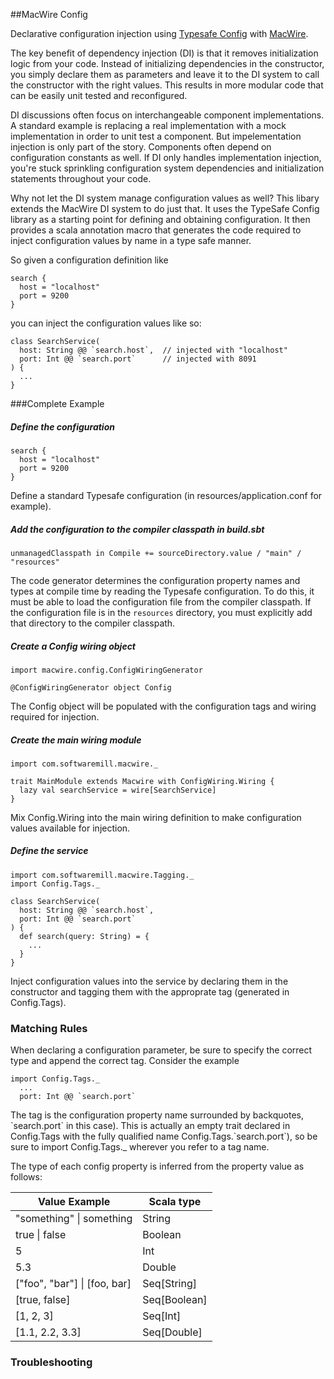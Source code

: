 ##MacWire Config

Declarative configuration injection using [Typesafe Config](https://github.com/typesafehub/config) with [MacWire](https://github.com/adamw/macwire).

The key benefit of dependency injection (DI) is that it removes initialization logic from your code. Instead of initializing dependencies in the constructor, you simply declare them as parameters and leave it to the DI system to call the constructor with the right values. This results in more modular code that can be easily unit tested and reconfigured. 

DI discussions often focus on interchangeable component implementations. A standard example is replacing a real implementation with a mock implementation in order to unit test a component. But impelementation injection is only part of the story.  Components often depend on configuration constants as well.  If DI only handles implementation injection, you're stuck sprinkling configuration system dependencies and initialization statements throughout your code.  

Why not let the DI system manage configuration values as well?  This libary extends the MacWire DI system to do just that.  It uses the TypeSafe Config library as a starting point for defining and obtaining configuration.  It then provides a scala annotation macro that generates the code required to inject configuration values by name in a type safe manner. 

So given a configuration definition like

```
search {
  host = "localhost"
  port = 9200
}
```

you can inject the configuration values like so:

```
class SearchService(
  host: String @@ `search.host`,  // injected with "localhost"
  port: Int @@ `search.port`      // injected with 8091
) {
  ...
}
```
###Complete  Example
##### Define the configuration
```
search {
  host = "localhost"
  port = 9200
}
```
Define a standard Typesafe configuration (in resources/application.conf for example).  

##### Add the configuration to the compiler classpath in build.sbt
```
unmanagedClasspath in Compile += sourceDirectory.value / "main" / "resources"
```
The code generator determines the configuration property names and types at compile time by reading the Typesafe configuration.  To do this, it must be able to load the configuration file from the compiler classpath.  If the configuration file is in the `resources` directory, you must explicitly add that directory to the compiler classpath.   

##### Create a Config wiring object
```
import macwire.config.ConfigWiringGenerator

@ConfigWiringGenerator object Config
```
The Config object will be populated with the configuration tags and wiring required for injection.

##### Create the main wiring module
```
import com.softwaremill.macwire._

trait MainModule extends Macwire with ConfigWiring.Wiring {
  lazy val searchService = wire[SearchService]
}
```
Mix Config.Wiring into the main wiring definition to make configuration values available for injection.

##### Define the service
```
import com.softwaremill.macwire.Tagging._
import Config.Tags._

class SearchService(
  host: String @@ `search.host`,
  port: Int @@ `search.port`
) {
  def search(query: String) = {
    ...
  }
}

```
Inject configuration values into the service by declaring them in the constructor and tagging them with the 
approprate tag (generated in Config.Tags).

### Matching Rules

When declaring a configuration parameter, be sure to specify the correct type and append the correct tag.  Consider the example 

```
import Config.Tags._
  ...
  port: Int @@ `search.port`
```

The tag is the configuration property name surrounded by backquotes, \`search.port\` in this case).  This is actually an empty trait declared in Config.Tags with the fully qualified name Config.Tags.\`search.port\`), so be sure to import Config.Tags._ wherever you refer to a tag name. 

The type of each config property is inferred from the property value as follows:

 Value Example | Scala type 
---------------|------------
"something" \| something | String     
true \| false  | Boolean    
5              | Int        
5.3            | Double     
["foo", "bar"] \| [foo, bar] | Seq[String]
[true, false]  | Seq[Boolean]
[1, 2, 3]      | Seq[Int]
[1.1, 2.2, 3.3] | Seq[Double]

### Troubleshooting
#### 
